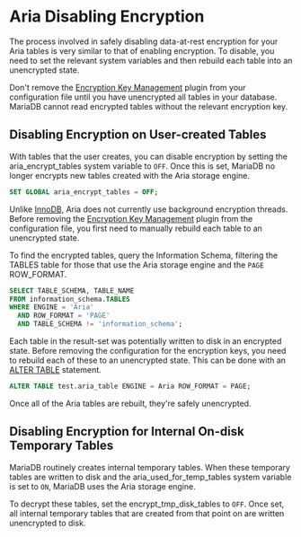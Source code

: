 # Aria Disabling Encryption

The process involved in safely disabling data-at-rest encryption for your Aria tables is very similar to that of enabling encryption.  To disable, you need to set the relevant system variables and then rebuild each table into an unencrypted state.

Don't remove the [Encryption Key Management](key-management-encryption-plugins) plugin from your configuration file until you have unencrypted all tables in your database.  MariaDB cannot read encrypted tables without the relevant encryption key.

## Disabling Encryption on User-created Tables

With tables that the user creates, you can disable encryption by setting the <a undefined>aria_encrypt_tables</a> system variable to `OFF`.  Once this is set, MariaDB no longer encrypts new tables created with the Aria storage engine.

```sql
SET GLOBAL aria_encrypt_tables = OFF;
```

Unlike [InnoDB](/mariadb-administration/user-server-security/securing-mariadb/securing-mariadb-encryption/securing-mariadb-data-at-rest-encryption/innodb-encryption/), Aria does not currently use background encryption threads.  Before removing the [Encryption Key Management](key-management-encryption-plugins) plugin from the configuration file, you first need to manually rebuild each table to an unencrypted state.

To find the encrypted tables, query the Information Schema, filtering the <a undefined>TABLES</a> table for those that use the Aria storage engine and the `PAGE` <a undefined>ROW_FORMAT</a>.

```sql
SELECT TABLE_SCHEMA, TABLE_NAME
FROM information_schema.TABLES
WHERE ENGINE = 'Aria'
  AND ROW_FORMAT = 'PAGE'
  AND TABLE_SCHEMA != 'information_schema';
```

Each table in the result-set was potentially written to disk in an encrypted state.  Before removing the configuration for the encryption keys, you need to rebuild each of these to an unencrypted state.  This can be done with an [ALTER TABLE](/sql-statements-structure/sql-statements/data-definition/alter/alter-table/) statement.

```sql
ALTER TABLE test.aria_table ENGINE = Aria ROW_FORMAT = PAGE;
```

Once all of the Aria tables are rebuilt, they're safely unencrypted.

## Disabling Encryption for Internal On-disk Temporary Tables

MariaDB routinely creates internal temporary tables.  When these temporary tables are written to disk and the <a undefined>aria_used_for_temp_tables</a> system variable is set to `ON`, MariaDB uses the Aria storage engine.

To decrypt these tables, set the <a undefined>encrypt_tmp_disk_tables</a> to `OFF`.  Once set, all internal temporary tables that are created from that point on are written unencrypted to disk.